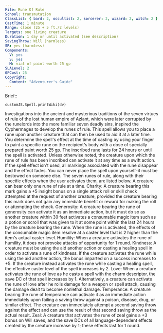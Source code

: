 ```yaml
---
File: Rune Of Rule
School: transmutation
ClassList: { bard: 2, occultist: 2, sorcerer: 2, wizard: 2, witch: 2 }
CastTime: 1 minute
Range: close (25 + 5 ft./2 levels)
Targets: one living creature
Duration: 1 day or until activated (see description)
SavingThrow: Will (harmless)
SR: yes (harmless)
Components:
  V: yes
  S: yes
  M: vial of paint worth 25 gp
SLALevel: 2
GPCost: 25
Copyright:
  Content: "Adventurer's Guide"
---
```

Brief:: 

```dataviewjs
customJS.Spell.printWiki(dv)
```

Investigations into the ancient and mysterious traditions of the seven virtues of rule of the lost human empire of Azlant, which were later corrupted by the runelords into the more familiar seven deadly sins, inspired the Cyphermages to develop the runes of rule. This spell allows you to place a rune upon another creature that can then be used to aid it at a later time. You determine the spell's effect at the time of casting by using your finger to paint a specific rune on the recipient's body with a dose of specially prepared paint worth 25 gp. The inscribed rune lasts for 24 hours or until the spell is activated. Unless otherwise noted, the creature upon which the rune of rule has been inscribed can activate it at any time as a swift action. If the spell effect isn't used, all markings associated with the rune disappear and the effect fades. You can never place the spell upon yourself-it must be bestowed on someone else. The seven runes of rule, along with their specific effects when the user activates them, are listed below. A creature can bear only one rune of rule at a time. Charity: A creature bearing this mark gains a +5 insight bonus on a single attack roll or skill check attempted at the request of another creature, provided the creature bearing this mark does not gain any immediate benefit or reward for making the roll or attempting the check. Generosity: A creature bearing the rune of generosity can activate it as an immediate action, but it must do so as another creature within 30 feet activates a consumable magic item such as a potion or scroll that was given to it at some point within the last 24 hours by the creature bearing the rune. When the rune is activated, the effects of the consumable magic item resolve at a caster level that is 2 higher than the item's actual caster level. Humility: When a creature activates the rune of humility, it does not provoke attacks of opportunity for 1 round. Kindness: A creature must be using the aid another action or casting a healing spell in order to activate a rune of kindness. If the creature activates the rune while using the aid another action, the bonus imparted on a success increases to +5. If the creature instead activates the rune while casting a healing spell, the effective caster level of the spell increases by 2. Love: When a creature activates the rune of love as he casts a spell with the charm descriptor, the save DC of that spell increases by 1. Alternatively, a creature can activate the rune of love after he rolls damage for a weapon or spell attack, causing the damage dealt to become nonlethal damage. Temperance: A creature bearing the rune of temperance can activate it as an immediate action immediately upon failing a saving throw against a poison, disease, drug, or similar effect. The creature can immediately attempt a second saving throw against the effect and can use the result of that second saving throw as the actual result. Zeal: A creature that activates the rune of zeal gains a +3 bonus on Will saves, and the save DCs of all language-dependent effects created by the creature increase by 1; these effects last for 1 round.
